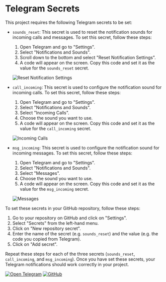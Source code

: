 # Telegram Secrets

This project requires the following Telegram secrets to be set:

- `sounds_reset`: This secret is used to reset the notification sounds for incoming calls and messages. To set this secret, follow these steps:
    1. Open Telegram and go to "Settings".
    2. Select "Notifications and Sounds".
    3. Scroll down to the bottom and select "Reset Notification Settings".
    4. A code will appear on the screen. Copy this code and set it as the value for the `sounds_reset` secret.

    ![Reset Notification Settings](images/reset_notification_settings.png)

- `call_incoming`: This secret is used to configure the notification sound for incoming calls. To set this secret, follow these steps:
    1. Open Telegram and go to "Settings".
    2. Select "Notifications and Sounds".
    3. Select "Incoming Calls".
    4. Choose the sound you want to use.
    5. A code will appear on the screen. Copy this code and set it as the value for the `call_incoming` secret.

    ![Incoming Calls](images/incoming_calls.png)

- `msg_incoming`: This secret is used to configure the notification sound for incoming messages. To set this secret, follow these steps:
    1. Open Telegram and go to "Settings".
    2. Select "Notifications and Sounds".
    3. Select "Messages".
    4. Choose the sound you want to use.
    5. A code will appear on the screen. Copy this code and set it as the value for the `msg_incoming` secret.

    ![Messages](images/messages.png)

To set these secrets in your GitHub repository, follow these steps:

1. Go to your repository on GitHub and click on "Settings".
2. Select "Secrets" from the left-hand menu.
3. Click on "New repository secret".
4. Enter the name of the secret (e.g. `sounds_reset`) and the value (e.g. the code you copied from Telegram).
5. Click on "Add secret".

Repeat these steps for each of the three secrets (`sounds_reset`, `call_incoming`, and `msg_incoming`). Once you have set these secrets, your Telegram notifications should work correctly in your project.

[![Open Telegram](https://img.shields.io/badge/Open-Telegram-blue?logo=telegram)](https://telegram.org/)
[![GitHub](https://img.shields.io/badge/Open-GitHub-blue?logo=github)](https://github.com/)
